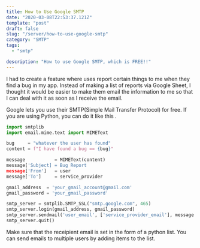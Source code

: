 ```yaml
---
title: How to Use Google SMTP
date: "2020-03-08T22:53:37.121Z"
template: "post"
draft: false
slug: "/server/how-to-use-google-smtp"
category: "SMTP"
tags:
  - "smtp"

description: "How to use Google SMTP, which is FREE!!"
---
```


I had to create a feature where uses report certain things to me when they find a bug in my app. Instead of making a list of reports via Google Sheet, I thought it would be easier to make them email the information to me so that I can deal with it as soon as I receive the email.

Google lets you use their SMTP(Simple Mail Transfer Protocol) for free. If you are using Python, you can do it like this .

```python
import smtplib
import email.mime.text import MIMEText

bug     = "whatever the user has found"
content = f"I have found a bug == {bug}"

message           = MIMEText(content)
message['Subject] = Bug Report
message['From']   = user
message['To']     = service_provider

gmail_address  = 'your_gmail_account@gmail.com'
gmail_password = 'your_gmail_password'

smtp_server = smtplib.SMTP_SSL("smtp.google.com", 465)
smtp_server.login(gmail_address, gmail_password)
smtp_server.sendmail('user_email', ['service_provider_email'], message.as_string())
smtp_server.quit()
```

Make sure that the receipient email is set in the form of a python list. You can send emails to multiple users by adding items to the list.
